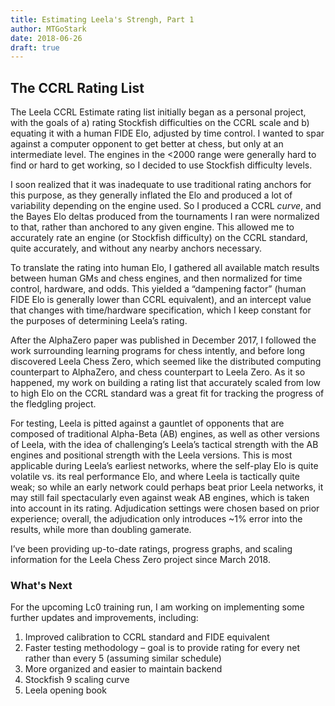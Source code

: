 ```yaml
---
title: Estimating Leela's Strengh, Part 1
author: MTGoStark
date: 2018-06-26
draft: true
---
```


## The CCRL Rating List

The Leela CCRL Estimate rating list initially began as a personal project, with the goals of a) rating Stockfish difficulties
on the CCRL scale and b) equating it with a human FIDE Elo, adjusted by time control. I wanted to spar against a computer
opponent to get better at chess, but only at an intermediate level. The engines in the <2000 range were generally hard to
find or hard to get working, so I decided to use Stockfish difficulty levels. 

I soon realized that it was inadequate to use traditional rating anchors for this purpose, as they generally inflated the Elo
and produced a lot of variability depending on the engine used. So I produced a CCRL *curve*, and the Bayes Elo deltas
produced from the tournaments I ran were normalized to that, rather than anchored to any given engine. This allowed me to
accurately rate an engine (or Stockfish difficulty) on the CCRL standard, quite accurately, and without any nearby anchors
necessary.

<!--more-->

To translate the rating into human Elo, I gathered all available match results between human GMs and chess engines, and then
normalized for time control, hardware, and odds. This yielded a “dampening factor” (human FIDE Elo is generally lower than
CCRL equivalent), and an intercept value that changes with time/hardware specification, which I keep constant for the purposes
of determining Leela’s rating.

After the AlphaZero paper was published in December 2017, I followed the work surrounding learning programs for chess
intently, and before long discovered Leela Chess Zero, which seemed like the distributed computing counterpart to AlphaZero,
and chess counterpart to Leela Zero. As it so happened, my work on building a rating list that accurately scaled from low to
high Elo on the CCRL standard was a great fit for tracking the progress of the fledgling project. 

For testing, Leela is pitted against a gauntlet of opponents that are composed of traditional Alpha-Beta (AB) engines, as
well as other versions of Leela, with the idea of challenging’s Leela’s tactical strength with the AB engines and positional
strength with the Leela versions. This is most applicable during Leela’s earliest networks, where the self-play Elo is quite
volatile vs. its real performance Elo, and where Leela is tactically quite weak; so while an early network could perhaps
beat prior Leela networks, it may still fail spectacularly even against weak AB engines, which is taken into account in its
rating. Adjudication settings were chosen based on prior experience; overall, the adjudication only introduces ~1% error into
the results, while more than doubling gamerate. 

I’ve been providing up-to-date ratings, progress graphs, and scaling information for the Leela Chess Zero project since March
2018.

### What's Next

For the upcoming Lc0 training run, I am working on implementing some further updates and improvements, including:

1.	Improved calibration to CCRL standard and FIDE equivalent
1. Faster testing methodology – goal is to provide rating for every net rather than every 5 (assuming similar schedule)
1. More organized and easier to maintain backend
1. Stockfish 9 scaling curve
1. Leela opening book

